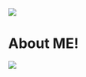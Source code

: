 
<!DOCTYPE html>
<html lang="en">
<body>
    <img src="https://capsule-render.vercel.app/api?type=Slice&color=auto&height=300&section=header&text=Hello!&fontSize=90" />
</body>
</html> 

# About ME!
<!DOCTYPE html>
<html lang="en">
<body>
    <img src="https://cdn.discordapp.com/attachments/942420868846460993/1039150058060382318/P20220224_141609000_114EA420-BD94-4940-BE90-22F7955BEE42.JPG" />
</body>
</html> 

